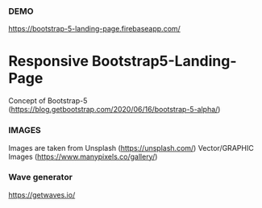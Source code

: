 ### DEMO
https://bootstrap-5-landing-page.firebaseapp.com/


# Responsive Bootstrap5-Landing-Page

Concept of Bootstrap-5 (https://blog.getbootstrap.com/2020/06/16/bootstrap-5-alpha/)

### IMAGES
Images are taken from Unsplash (https://unsplash.com/)
Vector/GRAPHIC Images (https://www.manypixels.co/gallery/)


### Wave generator
https://getwaves.io/